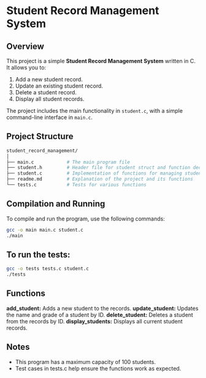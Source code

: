 # Student Record Management System

## Overview

This project is a simple **Student Record Management System** written in C. It allows you to:
1. Add a new student record.
2. Update an existing student record.
3. Delete a student record.
4. Display all student records.

The project includes the main functionality in `student.c`, with a simple command-line interface in `main.c`.

## Project Structure

```bash
student_record_management/
│
├── main.c            # The main program file
├── student.h         # Header file for student struct and function declarations
├── student.c         # Implementation of functions for managing student records
├── readme.md         # Explanation of the project and its functions
└── tests.c           # Tests for various functions
```
## Compilation and Running

To compile and run the program, use the following commands:
```bash
gcc -o main main.c student.c
./main
```
## To run the tests:
```bash
gcc -o tests tests.c student.c
./tests
```

## Functions

**add_student:** Adds a new student to the records.
**update_student:** Updates the name and grade of a student by ID.
**delete_student:** Deletes a student from the records by ID.
**display_students:** Displays all current student records.

## Notes
- This program has a maximum capacity of 100 students.
- Test cases in tests.c help ensure the functions work as expected.